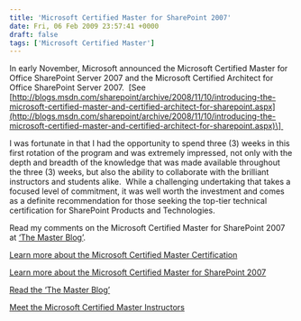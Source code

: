 ```yaml
---
title: 'Microsoft Certified Master for SharePoint 2007'
date: Fri, 06 Feb 2009 23:57:41 +0000
draft: false
tags: ['Microsoft Certified Master']
---
```


In early November, Microsoft announced the Microsoft Certified Master for Office SharePoint Server 2007 and the Microsoft Certified Architect for Office SharePoint Server 2007.  \[See [http://blogs.msdn.com/sharepoint/archive/2008/11/10/introducing-the-microsoft-certified-master-and-certified-architect-for-sharepoint.aspx](http://blogs.msdn.com/sharepoint/archive/2008/11/10/introducing-the-microsoft-certified-master-and-certified-architect-for-sharepoint.aspx)\] 

I was fortunate in that I had the opportunity to spend three (3) weeks in this first rotation of the program and was extremely impressed, not only with the depth and breadth of the knowledge that was made available throughout the three (3) weeks, but also the ability to collaborate with the brilliant instructors and students alike.  While a challenging undertaking that takes a  focused level of commitment, it was well worth the investment and comes as a definite recommendation for those seeking the top-tier technical certification for SharePoint Products and Technologies.

Read my comments on the Microsoft Certified Master for SharePoint 2007 at [‘The Master Blog’](http://blogs.technet.com/themasterblog/archive/2009/02/07/open-letter-to-hobbyists.aspx).

[Learn more about the Microsoft Certified Master Certification](http://www.microsoft.com/learning/mcp/master/)

[Learn more about the Microsoft Certified Master for SharePoint 2007](http://www.microsoft.com/learning/mcp/master/SharePoint/default.mspx)

[Read the ‘The Master Blog’](http://blogs.technet.com/themasterblog/default.aspx)

[Meet the Microsoft Certified Master Instructors](http://download.microsoft.com/download/2/F/6/2F6C70C9-AD39-40B1-8599-31F8EDFF5EC4/MCM_Instructors_datasheet.pdf)